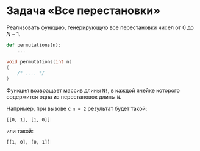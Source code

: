 # Задача «Все перестановки»

Реализовать функцию, генерирующую все перестановки чисел от $0$ до
$N-1$.

```python
def permutations(n):
    ...
```

```c
void permutations(int n)
{
    /* .... */
}
```

Функция возвращает массив длины `N!`, в каждой ячейке которого содержится
одна из перестановок длины `N`.

Например, при вызове с `n = 2` результат будет такой:

```
[[0, 1], [1, 0]]
```

или такой:

```
[[1, 0], [0, 1]]
```
